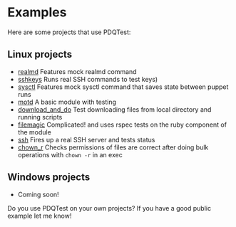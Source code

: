 # Examples

Here are some projects that use PDQTest:

## Linux projects
* [realmd](https://github.com/GeoffWilliams/puppet-realmd)
  Features mock realmd command
* [sshkeys](https://github.com/GeoffWilliams/sshkeys)
  Runs real SSH commands to test keys)
* [sysctl](https://github.com/geoffwilliams/puppet-sysctl)
  Features mock sysctl command that saves state between puppet runs
* [motd](https://github.com/geoffwilliams/puppet-motd) 
  A basic module with testing
* [download_and_do](https://github.com/declarativesystems/download_and_do)
  Test downloading files from local directory and running scripts
* [filemagic](https://github.com/GeoffWilliams/puppet-filemagic) 
  Complicated! and uses rspec tests on the ruby component of the module
* [ssh](https://github.com/declarativesystems/ssh)
  Fires up a real SSH server and tests status
* [chown_r](https://github.com/declarativesystems/puppet-chown_r)
  Checks permissions of files are correct after doing bulk operations with 
  `chown -r` in an exec

## Windows projects
* Coming soon!


Do you use PDQTest on your own projects?  If you have a good public example let
me know!
